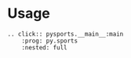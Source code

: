 # Usage

```{eval-rst}
.. click:: pysports.__main__:main
    :prog: py.sports
    :nested: full
```
